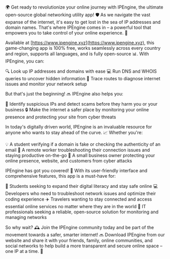 🌍 Get ready to revolutionize your online journey with IPEngine, the ultimate open-source global networking utility app! 🛡️ As we navigate the vast expanse of the internet, it's easy to get lost in the sea of IP addresses and domain names. That's where IPEngine comes in – a powerful tool that empowers you to take control of your online experience. 💪

Available at [https://www.ipengine.xyz](https://www.ipengine.xyz), this game-changing app is 100% free, works seamlessly across every country and region, supports all languages, and is fully open-source 📊. With IPEngine, you can:

🔍 Look up IP addresses and domains with ease
💻 Run DNS and WHOIS queries to uncover hidden information
📍 Trace routes to diagnose internet issues and monitor your network setup

But that's just the beginning! 🔜 IPEngine also helps you:

🚨 Identify suspicious IPs and detect scams before they harm you or your business
🔒 Make the internet a safer place by monitoring your online presence and protecting your site from cyber threats

In today's digitally driven world, IPEngine is an invaluable resource for anyone who wants to stay ahead of the curve. 📈 Whether you're:

💡 A student verifying if a domain is fake or checking the authenticity of an email
🏢 A remote worker troubleshooting their connection issues and staying productive on-the-go
🚀 A small business owner protecting your online presence, website, and customers from cyber attacks

IPEngine has got you covered! 🎉 With its user-friendly interface and comprehensive features, this app is a must-have for:

👥 Students seeking to expand their digital literacy and stay safe online
💻 Developers who need to troubleshoot network issues and optimize their coding experience
✈️ Travelers wanting to stay connected and access essential online services no matter where they are in the world
🔧 IT professionals seeking a reliable, open-source solution for monitoring and managing networks

So why wait? 🕰️ Join the IPEngine community today and be part of the movement towards a safer, smarter internet! 🔜 Download IPEngine from our website and share it with your friends, family, online communities, and social networks to help build a more transparent and secure online space – one IP at a time. 🌟